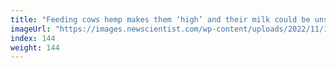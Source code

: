 ```yaml
---
title: "Feeding cows hemp makes them ‘high’ and their milk could be unsafe"
imageUrl: "https://images.newscientist.com/wp-content/uploads/2022/11/14150824/SEI_133595655.jpg?width=600"
index: 144
weight: 144
---
```

